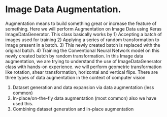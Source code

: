 # Image Data Augmentation.
 
Augmentation means to build something great or increase the feature of something. Here we will perform Augmentation on Image Data using Keras ImageDataGenerator.  This class basically works by 1) Accepting a batch of images used for training 2) Applying a series of random transformation to image present in a batch. 3) This newly created batch is replaced with the original batch. 4) Training the Conventional Neural Network model on this newly created batch by random transformation.
In this Image data augmentation, we are trying to understand the use of ImageDataGenerator class with hands-on experience. we will perform geometric transformation like rotation, shear transformation, horizontal and vertical flips. There are three types of data augmentation in the context of computer vision
1) Dataset generation and data expansion via data augmentation (less common)
2) In-place/on-the-fly data augmentation (most common) also we have used this.
3) Combining dataset generation and in-place augmentation


